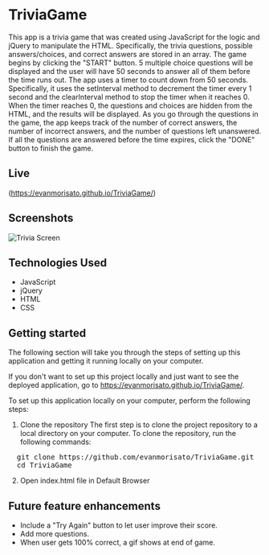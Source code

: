 # TriviaGame

<p>This app is a trivia game that was created using JavaScript for the logic and jQuery to manipulate the HTML. Specifically, the trivia questions, possible answers/choices, and correct answers are stored in an array. The game begins by clicking the "START" button. 5 multiple choice questions will be displayed and the user will have 50 seconds to answer all of them before the time runs out. The app uses a timer to count down from 50 seconds. Specifically, it uses the setInterval method to decrement the timer every 1 second and the clearInterval method to stop the timer when it reaches 0. When the timer reaches 0, the questions and choices are hidden from the HTML, and the results will be displayed. As you go through the questions in the game, the app keeps track of the number of correct answers, the number of incorrect answers, and the number of questions left unanswered. If all the questions are answered before the time expires, click the "DONE" button to finish the game.<p>

## Live
(https://evanmorisato.github.io/TriviaGame/)

## Screenshots
![Trivia Screen](https://github.com/evanmorisato/TriviaGame/blob/master/assets/images/triviaGame.PNG?raw=true)

## Technologies Used
- JavaScript
- jQuery
- HTML
- CSS

## Getting started
The following section will take you through the steps of setting up this application and getting it running locally on your computer.

If you don't want to set up this project locally and just want to see the deployed application, go to  https://evanmorisato.github.io/TriviaGame/.

To set up this application locally on your computer, perform the following steps:
  1. Clone the repository
  The first step is to clone the project repository to a local directory on your computer. To clone the repository, run the following commands:
<pre>
  git clone https://github.com/evanmorisato/TriviaGame.git
  cd TriviaGame
</pre>
  2. Open index.html file in Default Browser
  
## Future feature enhancements 
<ul>
	<li>Include a "Try Again" button to let user improve their score.</li>
	<li>Add more questions.</li>
	<li>When user gets 100% correct, a gif shows at end of game.</li>
</ul>  
